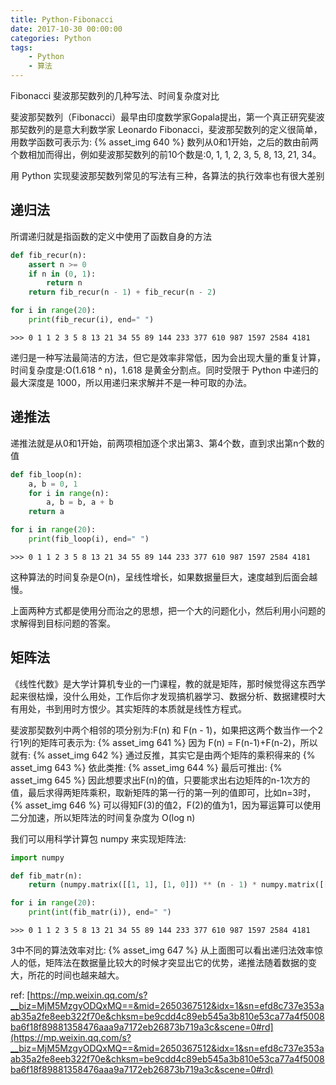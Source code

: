 ```yaml
---
title: Python-Fibonacci
date: 2017-10-30 00:00:00
categories: Python
tags:
    - Python
    - 算法
---
```


Fibonacci 斐波那契数列的几种写法、时间复杂度对比

<!-- more -->

斐波那契数列（Fibonacci）最早由印度数学家Gopala提出，第一个真正研究斐波那契数列的是意大利数学家 Leonardo Fibonacci，斐波那契数列的定义很简单，用数学函数可表示为:
{% asset_img 640 %}
数列从0和1开始，之后的数由前两个数相加而得出，例如斐波那契数列的前10个数是:0, 1, 1, 2, 3, 5, 8, 13, 21, 34。

用 Python 实现斐波那契数列常见的写法有三种，各算法的执行效率也有很大差别

## 递归法

所谓递归就是指函数的定义中使用了函数自身的方法
```python
def fib_recur(n):
    assert n >= 0
    if n in (0, 1):
        return n
    return fib_recur(n - 1) + fib_recur(n - 2)

for i in range(20):
    print(fib_recur(i), end=" ")
```
```
>>> 0 1 1 2 3 5 8 13 21 34 55 89 144 233 377 610 987 1597 2584 4181
```
递归是一种写法最简洁的方法，但它是效率非常低，因为会出现大量的重复计算，时间复杂度是:O(1.618 ^ n)，1.618 是黄金分割点。同时受限于 Python 中递归的最大深度是 1000，所以用递归来求解并不是一种可取的办法。

## 递推法

递推法就是从0和1开始，前两项相加逐个求出第3、第4个数，直到求出第n个数的值
```python
def fib_loop(n):
    a, b = 0, 1
    for i in range(n):
        a, b = b, a + b
    return a

for i in range(20):
    print(fib_loop(i), end=" ")
```
```
>>> 0 1 1 2 3 5 8 13 21 34 55 89 144 233 377 610 987 1597 2584 4181
```
这种算法的时间复杂是O(n)，呈线性增长，如果数据量巨大，速度越到后面会越慢。

上面两种方式都是使用分而治之的思想，把一个大的问题化小，然后利用小问题的求解得到目标问题的答案。

## 矩阵法

《线性代数》是大学计算机专业的一门课程，教的就是矩阵，那时候觉得这东西学起来很枯燥，没什么用处，工作后你才发现搞机器学习、数据分析、数据建模时大有用处，书到用时方恨少。其实矩阵的本质就是线性方程式。

斐波那契数列中两个相邻的项分别为:F(n) 和 F(n - 1)，如果把这两个数当作一个2行1列的矩阵可表示为:
{% asset_img 641 %}
因为 F(n) = F(n-1)+F(n-2)，所以就有:
{% asset_img 642 %}
通过反推，其实它是由两个矩阵的乘积得来的
{% asset_img 643 %}
依此类推:
{% asset_img 644 %}
最后可推出:
{% asset_img 645 %}
因此想要求出F(n)的值，只要能求出右边矩阵的n-1次方的值，最后求得两矩阵乘积，取新矩阵的第一行的第一列的值即可，比如n=3时，
{% asset_img 646 %}
可以得知F(3)的值2，F(2)的值为1，因为幂运算可以使用二分加速，所以矩阵法的时间复杂度为 O(log n)

我们可以用科学计算包 numpy 来实现矩阵法:
```python
import numpy

def fib_matr(n):
    return (numpy.matrix([[1, 1], [1, 0]]) ** (n - 1) * numpy.matrix([[1], [0]]))[0, 0]

for i in range(20):
    print(int(fib_matr(i)), end=" ")
```
```
>>> 0 1 1 2 3 5 8 13 21 34 55 89 144 233 377 610 987 1597 2584 4181
```
3中不同的算法效率对比:
{% asset_img 647 %}
从上面图可以看出递归法效率惊人的低，矩阵法在数据量比较大的时候才突显出它的优势，递推法随着数据的变大，所花的时间也越来越大。

ref: [https://mp.weixin.qq.com/s?__biz=MjM5MzgyODQxMQ==&mid=2650367512&idx=1&sn=efd8c737e353aab35a2fe8eeb322f70e&chksm=be9cdd4c89eb545a3b810e53ca77a4f5008ba6f18f89881358476aaa9a7172eb26873b719a3c&scene=0#rd](https://mp.weixin.qq.com/s?__biz=MjM5MzgyODQxMQ==&mid=2650367512&idx=1&sn=efd8c737e353aab35a2fe8eeb322f70e&chksm=be9cdd4c89eb545a3b810e53ca77a4f5008ba6f18f89881358476aaa9a7172eb26873b719a3c&scene=0#rd)
